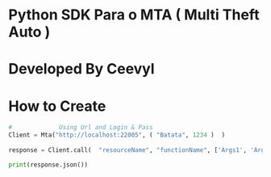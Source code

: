 # Python SDK Para o MTA ( Multi Theft Auto ) 

# Developed By Ceevyl

# How to Create 

```py
#             Using Url and Login & Pass
Client = Mta("http://localhost:22005", ( "Batata", 1234 )  )
                   
response = Client.call(  "resourceName", "functionName", ['Args1', 'Arg2...']  )

print(response.json())

```